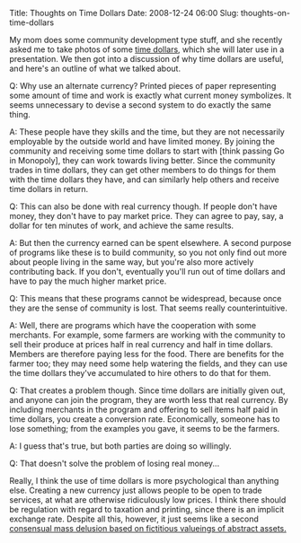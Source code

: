 Title: Thoughts on Time Dollars
Date: 2008-12-24 06:00
Slug: thoughts-on-time-dollars

My mom does some community development type stuff, and she recently
asked me to take photos of some [time
dollars](http://en.wikipedia.org/wiki/Time_Banking), which she will
later use in a presentation. We then got into a discussion of why time
dollars are useful, and here's an outline of what we talked about.

Q: Why use an alternate currency? Printed pieces of paper representing
some amount of time and work is exactly what current money symbolizes.
It seems unnecessary to devise a second system to do exactly the same
thing.

A: These people have they skills and the time, but they are not
necessarily employable by the outside world and have limited money. By
joining the community and receiving some time dollars to start with
[think passing Go in Monopoly], they can work towards living better.
Since the community trades in time dollars, they can get other members
to do things for them with the time dollars they have, and can similarly
help others and receive time dollars in return.

Q: This can also be done with real currency though. If people don't have
money, they don't have to pay market price. They can agree to pay, say,
a dollar for ten minutes of work, and achieve the same results.

A: But then the currency earned can be spent elsewhere. A second purpose
of programs like these is to build community, so you not only find out
more about people living in the same way, but you're also more actively
contributing back. If you don't, eventually you'll run out of time
dollars and have to pay the much higher market price.

Q: This means that these programs cannot be widespread, because once
they are the sense of community is lost. That seems really
counterintuitive.

A: Well, there are programs which have the cooperation with some
merchants. For example, some farmers are working with the community to
sell their produce at prices half in real currency and half in time
dollars. Members are therefore paying less for the food. There are
benefits for the farmer too; they may need some help watering the
fields, and they can use the time dollars they've accumulated to hire
others to do that for them.

Q: That creates a problem though. Since time dollars are initially given
out, and anyone can join the program, they are worth less that real
currency. By including merchants in the program and offering to sell
items half paid in time dollars, you create a conversion rate.
Economically, someone has to lose something; from the examples you gave,
it seems to be the farmers.

A: I guess that's true, but both parties are doing so willingly.

Q: That doesn't solve the problem of losing real money...

Really, I think the use of time dollars is more psychological than
anything else. Creating a new currency just allows people to be open to
trade services, at what are otherwise ridiculously low prices. I think
there should be regulation with regard to taxation and printing, since
there is an implicit exchange rate. Despite all this, however, it just
seems like a second [consensual mass delusion based on fictitious
valueings of abstract
assets.](http://www.thedailyshow.com/video/index.jhtml?videoId=187614&title=survivalist-investment-tips)

